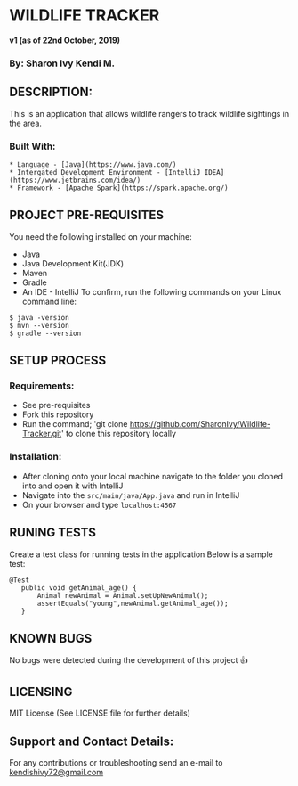 # WILDLIFE TRACKER
**v1 (as of 22nd October, 2019)**
 ### By: Sharon Ivy Kendi M.

## DESCRIPTION:
  This is an application that allows wildlife rangers to track wildlife sightings in the area.
  ### Built With:
    * Language - [Java](https://www.java.com/)
    * Intergated Development Environment - [IntelliJ IDEA](https://www.jetbrains.com/idea/)
    * Framework - [Apache Spark](https://spark.apache.org/)


## PROJECT PRE-REQUISITES
  You need the following installed on your machine:
  - Java
  - Java Development Kit(JDK)
  - Maven
  - Gradle
  - An IDE - IntelliJ
  To confirm, run the following commands on your Linux command line:
  ```
  $ java -version
  $ mvn --version
  $ gradle --version
  ```
  
## SETUP PROCESS
 ### Requirements:
  * See pre-requisites
  * Fork this repository
  * Run the command;
  'git clone https://github.com/SharonIvy/Wildlife-Tracker.git' to clone this repository locally
 ### Installation:
  * After cloning onto your local machine navigate to the folder you cloned into and open it with IntelliJ
  * Navigate into the ``` src/main/java/App.java ``` and run in IntelliJ
  * On your browser and type ``` localhost:4567 ```
 
## RUNING TESTS 
 Create a test class for running tests in the application
 Below is a sample test:
 ```
 @Test
    public void getAnimal_age() {
        Animal newAnimal = Animal.setUpNewAnimal();
        assertEquals("young",newAnimal.getAnimal_age());
    }
 ```

## KNOWN BUGS
 No bugs were detected during the development of this project
 :+1:
  
## LICENSING
  MIT License
  (See LICENSE file for further details)
  
## Support and Contact Details:
  For any contributions or troubleshooting send an e-mail to kendishivy72@gmail.com